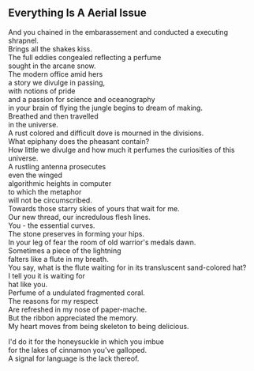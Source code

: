 Everything Is A Aerial Issue
----------------------------
And you chained in the embarassement and conducted a executing shrapnel.  
Brings all the shakes kiss.  
The full eddies congealed reflecting a perfume  
sought in the arcane snow.  
The modern office amid hers  
a story we divulge in passing,  
with notions of pride  
and a passion for science and oceanography  
in your brain of flying the jungle begins to dream of making.  
Breathed and then travelled  
in the universe.  
A rust colored and difficult dove is mourned in the divisions.  
What epiphany does the pheasant contain?  
How little we divulge and how much it perfumes the curiosities of this universe.  
A rustling antenna prosecutes  
even the winged  
algorithmic heights in computer  
to which the metaphor  
will not be circumscribed.  
Towards those starry skies of yours that wait for me.  
Our new thread, our incredulous flesh lines.  
You - the essential curves.  
The stone preserves in forming your hips.  
In your leg of fear the room of old warrior's medals dawn.  
Sometimes a piece of the lightning  
falters like a flute in my breath.  
You say, what is the flute waiting for in its transluscent sand-colored hat?  
I tell you it is waiting for  
hat like you.  
Perfume of a undulated fragmented coral.  
The reasons for my respect  
Are refreshed in my nose of paper-mache.  
But the ribbon appreciated the memory.  
My heart moves from being skeleton to being delicious.  
  
I'd do it for the honeysuckle in which you imbue  
for the lakes of cinnamon you've galloped.  
A signal for language is the lack thereof.  
